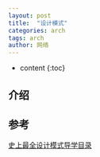 ```yaml
---
layout: post
title:  "设计模式"
categories: arch
tags: arch
author: 网络
---
```


* content
{:toc}











## 介绍

## 参考

[史上最全设计模式导学目录](https://blog.csdn.net/lovelion/article/details/17517213)
